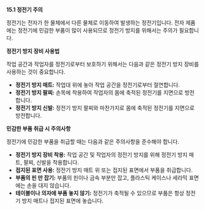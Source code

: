 **15.1 정전기 주의**

정전기는 전자가 한 물체에서 다른 물체로 이동하여 발생하는 정전기입니다. 전자 제품에는 정전기에 민감한 부품이 많이 사용되므로 정전기 방지를 위해서는 주의가 필요합니다.

**정전기 방지 장비 사용법**

작업 공간과 작업자를 정전기로부터 보호하기 위해서는 다음과 같은 정전기 방지 장비를 사용하는 것이 중요합니다.

* **정전기 방지 매트:** 작업대 위에 놓아 작업 공간을 정전기로부터 절연합니다.
* **정전기 방지 팔찌:** 손목에 착용하여 작업자의 몸에 축적된 정전기를 지면으로 방전합니다.
* **정전기 방지 신발:** 정전기 방지 팔찌와 마찬가지로 몸에 축적된 정전기를 지면으로 방전합니다.

**민감한 부품 취급 시 주의사항**

정전기에 민감한 부품을 취급할 때는 다음과 같은 주의사항을 준수해야 합니다.

* **정전기 방지 장비 착용:** 작업 공간 및 작업자의 정전기 방지를 위해 정전기 방지 매트, 팔찌, 신발을 착용합니다.
* **접지된 표면 사용:** 정전기 방지 매트 위 또는 접지된 표면에서 부품을 취급합니다.
* **부품의 핀 만 잡기:** 부품의 핀이나 금속 부분만 잡고, 플라스틱 케이스나 세라믹 표면에는 손을 대지 않습니다.
* **테이블이나 의자에 부품 놓지 않기:** 정전기가 축적될 수 있으므로 부품은 항상 정전기 방지 매트나 접지된 표면에 놓습니다.